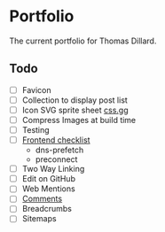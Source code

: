 # Portfolio
The current portfolio for Thomas Dillard.

## Todo
- [ ] Favicon
- [ ] Collection to display post list
- [ ] Icon SVG sprite sheet [css.gg](css.gg)
- [ ] Compress Images at build time
- [ ] Testing
- [ ] [Frontend checklist](https://frontendchecklist.io/)
	- dns-prefetch
	- preconnect
- [ ] Two Way Linking
- [ ] Edit on GitHub
- [ ] Web Mentions
- [ ] [Comments](https://staticman.net)
- [ ] Breadcrumbs
- [ ] Sitemaps
